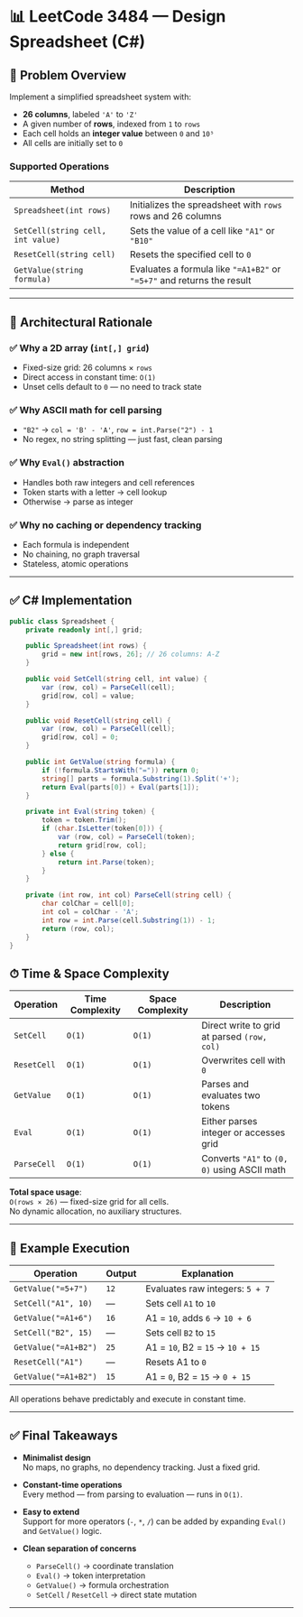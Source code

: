 # 📊 LeetCode 3484 — Design Spreadsheet (C#)

## 🧩 Problem Overview

Implement a simplified spreadsheet system with:

- **26 columns**, labeled `'A'` to `'Z'`
- A given number of **rows**, indexed from `1` to `rows`
- Each cell holds an **integer value** between `0` and `10⁵`
- All cells are initially set to `0`

### Supported Operations

| Method | Description |
|--------|-------------|
| `Spreadsheet(int rows)` | Initializes the spreadsheet with `rows` rows and 26 columns |
| `SetCell(string cell, int value)` | Sets the value of a cell like `"A1"` or `"B10"` |
| `ResetCell(string cell)` | Resets the specified cell to `0` |
| `GetValue(string formula)` | Evaluates a formula like `"=A1+B2"` or `"=5+7"` and returns the result |

---

## 🧠 Architectural Rationale

### ✅ Why a 2D array (`int[,] grid`)
- Fixed-size grid: 26 columns × `rows`
- Direct access in constant time: `O(1)`
- Unset cells default to `0` — no need to track state

### ✅ Why ASCII math for cell parsing
- `"B2"` → `col = 'B' - 'A'`, `row = int.Parse("2") - 1`
- No regex, no string splitting — just fast, clean parsing

### ✅ Why `Eval()` abstraction
- Handles both raw integers and cell references
- Token starts with a letter → cell lookup
- Otherwise → parse as integer

### ✅ Why no caching or dependency tracking
- Each formula is independent
- No chaining, no graph traversal
- Stateless, atomic operations

---

## ✅ C# Implementation

```csharp
public class Spreadsheet {
    private readonly int[,] grid;

    public Spreadsheet(int rows) {
        grid = new int[rows, 26]; // 26 columns: A-Z
    }

    public void SetCell(string cell, int value) {
        var (row, col) = ParseCell(cell);
        grid[row, col] = value;
    }

    public void ResetCell(string cell) {
        var (row, col) = ParseCell(cell);
        grid[row, col] = 0;
    }

    public int GetValue(string formula) {
        if (!formula.StartsWith("=")) return 0;
        string[] parts = formula.Substring(1).Split('+');
        return Eval(parts[0]) + Eval(parts[1]);
    }

    private int Eval(string token) {
        token = token.Trim();
        if (char.IsLetter(token[0])) {
            var (row, col) = ParseCell(token);
            return grid[row, col];
        } else {
            return int.Parse(token);
        }
    }

    private (int row, int col) ParseCell(string cell) {
        char colChar = cell[0];
        int col = colChar - 'A';
        int row = int.Parse(cell.Substring(1)) - 1;
        return (row, col);
    }
}

```

## ⏱ Time & Space Complexity

| Operation     | Time Complexity | Space Complexity | Description                                      |
|---------------|------------------|-------------------|--------------------------------------------------|
| `SetCell`     | `O(1)`           | `O(1)`            | Direct write to grid at parsed `(row, col)`      |
| `ResetCell`   | `O(1)`           | `O(1)`            | Overwrites cell with `0`                         |
| `GetValue`    | `O(1)`           | `O(1)`            | Parses and evaluates two tokens                  |
| `Eval`        | `O(1)`           | `O(1)`            | Either parses integer or accesses grid           |
| `ParseCell`   | `O(1)`           | `O(1)`            | Converts `"A1"` to `(0, 0)` using ASCII math     |

**Total space usage**:  
`O(rows × 26)` — fixed-size grid for all cells.  
No dynamic allocation, no auxiliary structures.

---

## 🧪 Example Execution

| Operation            | Output | Explanation                          |
|----------------------|--------|--------------------------------------|
| `GetValue("=5+7")`   | `12`   | Evaluates raw integers: `5 + 7`      |
| `SetCell("A1", 10)`  | —      | Sets cell `A1` to `10`               |
| `GetValue("=A1+6")`  | `16`   | A1 = `10`, adds `6` → `10 + 6`       |
| `SetCell("B2", 15)`  | —      | Sets cell `B2` to `15`               |
| `GetValue("=A1+B2")` | `25`   | A1 = `10`, B2 = `15` → `10 + 15`     |
| `ResetCell("A1")`    | —      | Resets A1 to `0`                     |
| `GetValue("=A1+B2")` | `15`   | A1 = `0`, B2 = `15` → `0 + 15`       |

All operations behave predictably and execute in constant time.

---

## ✅ Final Takeaways

- **Minimalist design**  
  No maps, no graphs, no dependency tracking. Just a fixed grid.

- **Constant-time operations**  
  Every method — from parsing to evaluation — runs in `O(1)`.

- **Easy to extend**  
  Support for more operators (`-`, `*`, `/`) can be added by expanding `Eval()` and `GetValue()` logic.

- **Clean separation of concerns**  
  - `ParseCell()` → coordinate translation  
  - `Eval()` → token interpretation  
  - `GetValue()` → formula orchestration  
  - `SetCell` / `ResetCell` → direct state mutation


---
